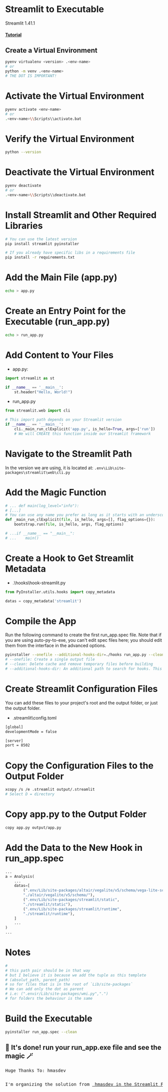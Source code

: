 # Streamlit to Executable
Streamlit 1.41.1

#### [Tutorial](https://youtu.be/G7Qeg_rbYM8)

## Create a Virtual Environment

```bash
pyenv virtualenv <version> .<env-name>
# or
python -m venv .<env-name>
# THE DOT IS IMPORTANT!
```

# Activate the Virtual Environment

```bash
pyenv activate <env-name>
# or
.<env-name>\\Scripts\\activate.bat
```

# Verify the Virtual Environment

```bash
python --version
```

# Deactivate the Virtual Environment

```bash
pyenv deactivate
# or
.<env-name>\\Scripts\\deactivate.bat
```

# Install Streamlit and Other Required Libraries

```bash
# You can use the latest version
pip install streamlit pyinstaller

# If you already have specific libs in a requirements file
pip install -r requirements.txt
```

# Add the Main File (app.py)

```bash
echo > app.py
```

# Create an Entry Point for the Executable (run_app.py)

```bash
echo > run_app.py
```

# Add Content to Your Files

- app.py:

```python
import streamlit as st

if __name__ == '__main__':
    st.header("Hello, World!")
```

- run_app.py

```python
from streamlit.web import cli

# This import path depends on your Streamlit version
if __name__ == '__main__':
    cli._main_run_clExplicit('app.py', is_hello=True, args=['run'])
    # We will CREATE this function inside our Streamlit framework

```

# Navigate to the Streamlit Path

In the version we are using, it is located at: `.env\Lib\site-packages\streamlit\web\cli.py`

# Add the Magic Function
```python
# ... def main(log_level="info"):
# [...]
# You can use any name you prefer as long as it starts with an underscore
def _main_run_clExplicit(file, is_hello, args=[], flag_options={}):
    bootstrap.run(file, is_hello, args, flag_options)

# ...if __name__ == "__main__":
# ...    main()
```

# Create a Hook to Get Streamlit Metadata

- .\hooks\hook-streamlit.py
```python
from PyInstaller.utils.hooks import copy_metadata

datas = copy_metadata('streamlit')
```

# Compile the App
Run the following command to create the first run_app.spec file. 
Note that if you are using auto-py-to-exe, you can't edit spec files here; 
you should edit them from the interface in the advanced options.

```bash
pyinstaller --onefile --additional-hooks-dir=./hooks run_app.py --clean
# --onefile: Create a single output file
# --clean: Delete cache and remove temporary files before building
# --additional-hooks-dir: An additional path to search for hooks. This option can be used multiple times.
```

# Create Streamlit Configuration Files

You can add these files to your project's root and the output folder, or just the output folder.

- .streamlit\config.toml
```bash
[global]
developmentMode = false

[server]
port = 8502
```

# Copy the Configuration Files to the Output Folder
```bash
xcopy /s /e .streamlit output/.streamlit
# Select D = directory
```

# Copy app.py to the Output Folder
```bash
copy app.py output/app.py
```

# Add the Data to the New Hook in run_app.spec
```python
...
a = Analysis(
    ...
    datas=[
        (".env/Lib/site-packages/altair/vegalite/v5/schema/vega-lite-schema.json",
        "./altair/vegalite/v5/schema/"),
        (".env/Lib/site-packages/streamlit/static",
        "./streamlit/static"),
        (".env/Lib/site-packages/streamlit/runtime",
        "./streamlit/runtime"),
    ]
    ...
)
...

```
# Notes
```python
# 
# this path pair should be in that way
# but I believe it is because we add the tuple as this templete
# (absolut_path, parent_path)
# so for files that is in the root of `Lib/site-packages` 
# We can add only the dot as parent 
# i.e: (".envir/Lib/site-packages/wmi.py",".")
# for folders the behaviour is the same
```

# Build the Executable

```bash
pyinstaller run_app.spec --clean
```

## 🎈 It's done! run your run_app.exe file and see the magic 🪄

<pre>Huge Thanks To: hmasdev<pre>
<pre>I'm organizing the solution from <a href="https://discuss.streamlit.io/t/using-pyinstaller-or-similar-to-create-an-executable/902/18"> hmasdev in the Streamlit Forum</a></pre>
